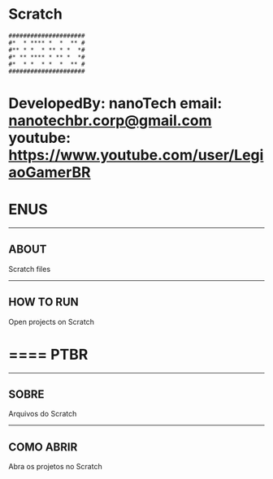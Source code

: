 # Scratch
```
#####################
#*  * **** *  *  ** #
#** * *  * ** * *  *#
#* ** **** * ** *  *#
#*  * *  * *  *  ** #
#####################
```
DevelopedBy: nanoTech
email: nanotechbr.corp@gmail.com
youtube: https://www.youtube.com/user/LegiaoGamerBR
====
ENUS
====
-------------------------------------------------------
ABOUT
-------------------------------------------------------
Scratch files

-------------------------------------------------------
HOW TO RUN
-------------------------------------------------------
Open projects on Scratch

====
PTBR
====
-------------------------------------------------------
SOBRE
-------------------------------------------------------
Arquivos do Scratch


-------------------------------------------------------
COMO ABRIR
-------------------------------------------------------
Abra os projetos no Scratch
